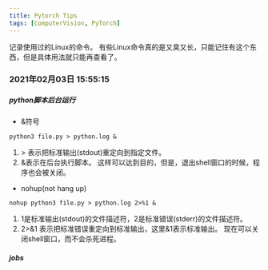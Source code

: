 ```yaml
---
title: Pytorch Tips
tags: [ComputerVision, PyTorch]
---
```


记录使用过的Linux的命令。
有些Linux命令真的是又臭又长，只能记住有这个东西，但是具体用法就只能再查看了。

### 2021年02月03日 15:55:15
##### python脚本后台运行
- &符号
```
python3 file.py > python.log &
```
1. \> 表示把标准输出(stdout)重定向到指定文件。
2. &表示在后台执行脚本。
这样可以达到目的，但是，退出shell窗口的时候，程序也会被关闭。

- nohup(not hang up)
```
nohup python3 file.py > python.log 2>%1 &
```
1. 1是标准输出(stdout)的文件描述符，2是标准错误(stderr)的文件描述符。
2. 2>&1 表示把标准错误重定向到标准输出，这里&1表示标准输出。
现在可以关闭shell窗口，而不会杀死进程。

##### jobs



